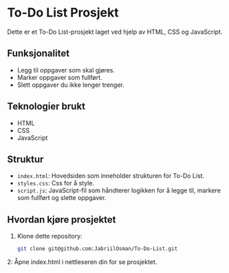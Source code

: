 # To-Do List Prosjekt

Dette er et To-Do List-prosjekt laget ved hjelp av HTML, CSS og JavaScript.

## Funksjonalitet

- Legg til oppgaver som skal gjøres.
- Marker oppgaver som fullført.
- Slett oppgaver du ikke lenger trenger.

## Teknologier brukt

- HTML
- CSS
- JavaScript

## Struktur

- `index.html`: Hovedsiden som inneholder strukturen for To-Do List.
- `styles.css`: Css for å style.
- `script.js`: JavaScript-fil som håndterer logikken for å legge til, markere som fullført og slette oppgaver.

## Hvordan kjøre prosjektet

1. Klone dette repository:
   ```bash
   git clone git@github.com:JabriilOsman/To-Do-List.git
2: Åpne index.html i nettleseren din for se prosjektet.
